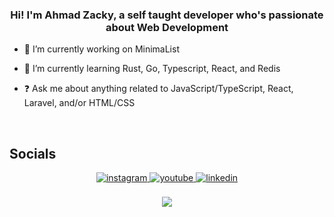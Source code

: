 
 ### <div align="center">Hi! I'm Ahmad Zacky, a self taught developer who's passionate about Web Development</div>  
  

- 🔭 I’m currently working on MinimaList
  

- 🌱 I’m currently learning Rust, Go, Typescript, React, and Redis
  

- ❓ Ask me about anything related to JavaScript/TypeScript, React, Laravel, and/or HTML/CSS
  

<br/>  


## Socials
<div align="center">
<a href="https://instagram.com/_ahmad.zacky_" target="_blank">
<img src=https://img.shields.io/badge/instagram-%23000000.svg?&style=for-the-badge&logo=instagram&logoColor=white alt=instagram style="margin-bottom: 5px;" />
</a>
<a href="https://www.youtube.com/@zackfx1689" target="_blank">
<img src=https://img.shields.io/badge/youtube-%23EE4831.svg?&style=for-the-badge&logo=youtube&logoColor=white alt=youtube style="margin-bottom: 5px;" />
</a>
<a href="https://linkedin.com/in/rugefx" target="_blank">
<img src=https://img.shields.io/badge/linkedin-%231E77B5.svg?&style=for-the-badge&logo=linkedin&logoColor=white alt=linkedin style="margin-bottom: 5px;" />
</a>  
</div>  

 <br/>

<div align="center">
<img src="https://komarev.com/ghpvc/?username=rugefx&&style=flat-square" align="center" />
</div>  
  

<br/>  
